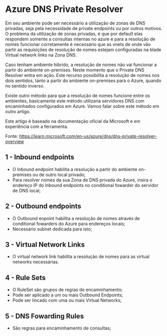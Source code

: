 # Azure DNS Private Resolver

Em seu ambiente pode ser necessário a utilização de zonas de DNS privadas, seja pela necessidade de private endpoints ou por outros motivos. O problema da utilização de zonas privadas, é que por default elas respondem somente a consultas internas no azure e para a resolução de nomes funcionar corretamente é necessário que as vnets de onde vão partir as requisições de resolução de nomes estejam configuradas na blade Virtual network links na Zona DNS.

Caso tenham ambiente hibrido, a resolução de nomes não vai funcionar a partir do ambiente on-premises. Neste momento que o Private DNS Resolver entra em ação.
Este recurso possibilita a resolução de nomes nos dois sentidos, tanto a partir do ambiente on-premises para o Azure, quando no sentido inverso. 

Existe outro método para que a resolução de nomes funcione entre os ambientes, basicamente este método utilizaria servidores DNS com encaminhados configurados em Azure. Vamos falar sobre este método em outro artigo.

Este artigo é baseado na documentação oficial da Microsoft e em experiência com a ferramenta.

Fonte: https://learn.microsoft.com/en-us/azure/dns/dns-private-resolver-overview



## 1 - Inbound endpoints
- O Inbound endpoint habilita a resolução a partir do ambiente on-premises ou de outro local privado;
- Para resolver nomes da sua Zona de DNS privada do Azure, insira o endereço IP do Inbound endpoints no conditional fowarder do servidor de DNS local;

## 2 - Outbound endpoints
- O Outbound enpoint habilita a resolução de nomes através de conditional fowarders do Azure para endereços locais;
- Necessário subnet dedicada para isto;
  
## 3 - Virtual Network Links
- O virtual network link habilita a resolução de nomes para as virtual networks necessárias.

## 4 - Rule Sets
- O RuleSet são grupos de regras de encaminhamento;
- Pode ser aplicado a um ou mais Outbound Endpoints;
- Pode ser lincado com uma ou mais Virtual Networks;

## 5 - DNS Fowarding Rules
- São regras para encaminhamento de consultas;

